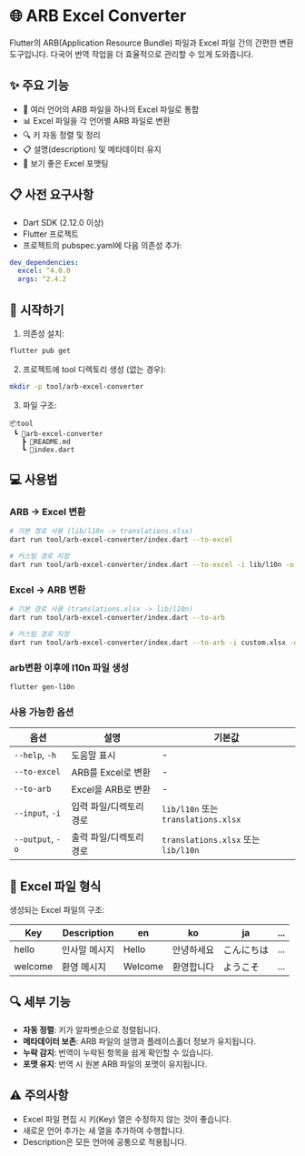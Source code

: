 # 🌐 ARB Excel Converter

Flutter의 ARB(Application Resource Bundle) 파일과 Excel 파일 간의 간편한 변환 도구입니다. 다국어 번역 작업을 더 효율적으로 관리할 수 있게 도와줍니다.

## ✨ 주요 기능

- 📝 여러 언어의 ARB 파일을 하나의 Excel 파일로 통합
- 📊 Excel 파일을 각 언어별 ARB 파일로 변환
- 🔍 키 자동 정렬 및 정리
- 📋 설명(description) 및 메타데이터 유지
- 🎨 보기 좋은 Excel 포맷팅

## 📋 사전 요구사항

- Dart SDK (2.12.0 이상)
- Flutter 프로젝트
- 프로젝트의 pubspec.yaml에 다음 의존성 추가:

```yaml
dev_dependencies:
  excel: ^4.0.0
  args: ^2.4.2
```

## 🚀 시작하기

1. 의존성 설치:

```bash
flutter pub get
```

2. 프로젝트에 tool 디렉토리 생성 (없는 경우):

```bash
mkdir -p tool/arb-excel-converter
```

3. 파일 구조:

```
📦tool
 ┗ 📂arb-excel-converter
   ┣ 📜README.md
   ┗ 📜index.dart
```

## 💻 사용법

### ARB -> Excel 변환

```bash
# 기본 경로 사용 (lib/l10n -> translations.xlsx)
dart run tool/arb-excel-converter/index.dart --to-excel

# 커스텀 경로 지정
dart run tool/arb-excel-converter/index.dart --to-excel -i lib/l10n -o custom.xlsx
```

### Excel -> ARB 변환

```bash
# 기본 경로 사용 (translations.xlsx -> lib/l10n)
dart run tool/arb-excel-converter/index.dart --to-arb

# 커스텀 경로 지정
dart run tool/arb-excel-converter/index.dart --to-arb -i custom.xlsx -o lib/l10n
```

### arb변환 이후에 l10n 파일 생성

```bash
flutter gen-l10n
```

### 사용 가능한 옵션

| 옵션             | 설명                    | 기본값                              |
| ---------------- | ----------------------- | ----------------------------------- |
| `--help`, `-h`   | 도움말 표시             | -                                   |
| `--to-excel`     | ARB를 Excel로 변환      | -                                   |
| `--to-arb`       | Excel을 ARB로 변환      | -                                   |
| `--input`, `-i`  | 입력 파일/디렉토리 경로 | `lib/l10n` 또는 `translations.xlsx` |
| `--output`, `-o` | 출력 파일/디렉토리 경로 | `translations.xlsx` 또는 `lib/l10n` |

## 📝 Excel 파일 형식

생성되는 Excel 파일의 구조:

| Key     | Description   | en      | ko         | ja         | ... |
| ------- | ------------- | ------- | ---------- | ---------- | --- |
| hello   | 인사말 메시지 | Hello   | 안녕하세요 | こんにちは | ... |
| welcome | 환영 메시지   | Welcome | 환영합니다 | ようこそ   | ... |

## 🔍 세부 기능

- **자동 정렬**: 키가 알파벳순으로 정렬됩니다.
- **메타데이터 보존**: ARB 파일의 설명과 플레이스홀더 정보가 유지됩니다.
- **누락 감지**: 번역이 누락된 항목을 쉽게 확인할 수 있습니다.
- **포맷 유지**: 번역 시 원본 ARB 파일의 포맷이 유지됩니다.

## ⚠️ 주의사항

- Excel 파일 편집 시 키(Key) 열은 수정하지 않는 것이 좋습니다.
- 새로운 언어 추가는 새 열을 추가하여 수행합니다.
- Description은 모든 언어에 공통으로 적용됩니다.

```

```
